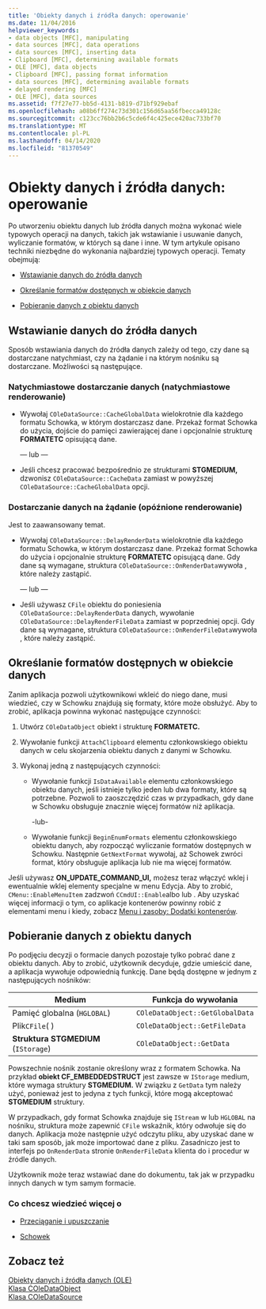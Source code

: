 ```yaml
---
title: 'Obiekty danych i źródła danych: operowanie'
ms.date: 11/04/2016
helpviewer_keywords:
- data objects [MFC], manipulating
- data sources [MFC], data operations
- data sources [MFC], inserting data
- Clipboard [MFC], determining available formats
- OLE [MFC], data objects
- Clipboard [MFC], passing format information
- data sources [MFC], determining available formats
- delayed rendering [MFC]
- OLE [MFC], data sources
ms.assetid: f7f27e77-bb5d-4131-b819-d71bf929ebaf
ms.openlocfilehash: a08b6ff274c73d301c156d65aa56fbecca49128c
ms.sourcegitcommit: c123cc76bb2b6c5cde6f4c425ece420ac733bf70
ms.translationtype: MT
ms.contentlocale: pl-PL
ms.lasthandoff: 04/14/2020
ms.locfileid: "81370549"
---
```

# <a name="data-objects-and-data-sources-manipulation"></a>Obiekty danych i źródła danych: operowanie

Po utworzeniu obiektu danych lub źródła danych można wykonać wiele typowych operacji na danych, takich jak wstawianie i usuwanie danych, wyliczanie formatów, w których są dane i inne. W tym artykule opisano techniki niezbędne do wykonania najbardziej typowych operacji. Tematy obejmują:

- [Wstawianie danych do źródła danych](#_core_inserting_data_into_a_data_source)

- [Określanie formatów dostępnych w obiekcie danych](#_core_determining_the_formats_available_in_a_data_object)

- [Pobieranie danych z obiektu danych](#_core_retrieving_data_from_a_data_object)

## <a name="inserting-data-into-a-data-source"></a><a name="_core_inserting_data_into_a_data_source"></a>Wstawianie danych do źródła danych

Sposób wstawiania danych do źródła danych zależy od tego, czy dane są dostarczane natychmiast, czy na żądanie i na którym nośniku są dostarczane. Możliwości są następujące.

### <a name="supplying-data-immediately-immediate-rendering"></a>Natychmiastowe dostarczanie danych (natychmiastowe renderowanie)

- Wywołaj `COleDataSource::CacheGlobalData` wielokrotnie dla każdego formatu Schowka, w którym dostarczasz dane. Przekaż format Schowka do użycia, dojście do pamięci zawierającej dane i opcjonalnie strukturę **FORMATETC** opisującą dane.

     — lub —

- Jeśli chcesz pracować bezpośrednio ze strukturami **STGMEDIUM,** dzwonisz `COleDataSource::CacheData` zamiast w powyższej `COleDataSource::CacheGlobalData` opcji.

### <a name="supplying-data-on-demand-delayed-rendering"></a>Dostarczanie danych na żądanie (opóźnione renderowanie)

Jest to zaawansowany temat.

- Wywołaj `COleDataSource::DelayRenderData` wielokrotnie dla każdego formatu Schowka, w którym dostarczasz dane. Przekaż format Schowka do użycia i opcjonalnie strukturę **FORMATETC** opisującą dane. Gdy dane są wymagane, struktura `COleDataSource::OnRenderData`wywoła , które należy zastąpić.

     — lub —

- Jeśli używasz `CFile` obiektu do poniesienia `COleDataSource::DelayRenderData` danych, wywołanie `COleDataSource::DelayRenderFileData` zamiast w poprzedniej opcji. Gdy dane są wymagane, struktura `COleDataSource::OnRenderFileData`wywoła , które należy zastąpić.

## <a name="determining-the-formats-available-in-a-data-object"></a><a name="_core_determining_the_formats_available_in_a_data_object"></a>Określanie formatów dostępnych w obiekcie danych

Zanim aplikacja pozwoli użytkownikowi wkleić do niego dane, musi wiedzieć, czy w Schowku znajdują się formaty, które może obsłużyć. Aby to zrobić, aplikacja powinna wykonać następujące czynności:

1. Utwórz `COleDataObject` obiekt i strukturę **FORMATETC.**

1. Wywołanie funkcji `AttachClipboard` elementu członkowskiego obiektu danych w celu skojarzenia obiektu danych z danymi w Schowku.

1. Wykonaj jedną z następujących czynności:

   - Wywołanie funkcji `IsDataAvailable` elementu członkowskiego obiektu danych, jeśli istnieje tylko jeden lub dwa formaty, które są potrzebne. Pozwoli to zaoszczędzić czas w przypadkach, gdy dane w Schowku obsługuje znacznie więcej formatów niż aplikacja.

     \-lub-

   - Wywołanie funkcji `BeginEnumFormats` elementu członkowskiego obiektu danych, aby rozpocząć wyliczanie formatów dostępnych w Schowku. Następnie `GetNextFormat` wywołaj, aż Schowek zwróci format, który obsługuje aplikacja lub nie ma więcej formatów.

Jeśli używasz **ON_UPDATE_COMMAND_UI,** możesz teraz włączyć wklej i ewentualnie wklej elementy specjalne w menu Edycja. Aby to zrobić, `CMenu::EnableMenuItem` zadzwoń `CCmdUI::Enable`albo lub . Aby uzyskać więcej informacji o tym, co aplikacje kontenerów powinny robić z elementami menu i kiedy, zobacz [Menu i zasoby: Dodatki kontenerów](../mfc/menus-and-resources-container-additions.md).

## <a name="retrieving-data-from-a-data-object"></a><a name="_core_retrieving_data_from_a_data_object"></a>Pobieranie danych z obiektu danych

Po podjęciu decyzji o formacie danych pozostaje tylko pobrać dane z obiektu danych. Aby to zrobić, użytkownik decyduje, gdzie umieścić dane, a aplikacja wywołuje odpowiednią funkcję. Dane będą dostępne w jednym z następujących nośników:

|Medium|Funkcja do wywołania|
|------------|----------------------|
|Pamięć globalna (`HGLOBAL`)|`COleDataObject::GetGlobalData`|
|Plik`CFile`( )|`COleDataObject::GetFileData`|
|**Struktura STGMEDIUM** (`IStorage`)|`COleDataObject::GetData`|

Powszechnie nośnik zostanie określony wraz z formatem Schowka. Na przykład **obiekt CF_EMBEDDEDSTRUCT** jest zawsze w `IStorage` medium, które wymaga struktury **STGMEDIUM.** W związku z `GetData` tym należy użyć, ponieważ jest to jedyna z tych funkcji, które mogą akceptować **STGMEDIUM** struktury.

W przypadkach, gdy format Schowka znajduje się `IStream` w lub `HGLOBAL` na nośniku, struktura może zapewnić `CFile` wskaźnik, który odwołuje się do danych. Aplikacja może następnie użyć odczytu pliku, aby uzyskać dane w taki sam sposób, jak może importować dane z pliku. Zasadniczo jest to interfejs po `OnRenderData` stronie `OnRenderFileData` klienta do i procedur w źródle danych.

Użytkownik może teraz wstawiać dane do dokumentu, tak jak w przypadku innych danych w tym samym formacie.

### <a name="what-do-you-want-to-know-more-about"></a>Co chcesz wiedzieć więcej o

- [Przeciąganie i upuszczanie](../mfc/drag-and-drop-ole.md)

- [Schowek](../mfc/clipboard.md)

## <a name="see-also"></a>Zobacz też

[Obiekty danych i źródła danych (OLE)](../mfc/data-objects-and-data-sources-ole.md)<br/>
[Klasa COleDataObject](../mfc/reference/coledataobject-class.md)<br/>
[Klasa COleDataSource](../mfc/reference/coledatasource-class.md)

